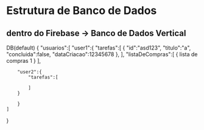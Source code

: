 # Estrutura de Banco de Dados

## dentro do Firebase -> Banco de Dados Vertical

DB(default)
{
    "usuarios":[
        "user1":{
            "tarefas":[
                {
                    "id":"asd123",
                    "titulo":"a",
                    "concluida":false,
                    "dataCriacao":12345678
                },
            ],
            "listaDeCompras":[
                {
                    lista de compras 1
                }
            ],

        "user2":{
            "tarefas":[

            ]
        }
    
        }
    ]
}